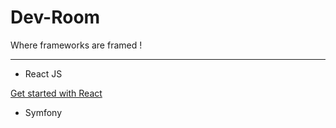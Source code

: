 # Dev-Room
Where frameworks are framed !

--- 

+ React JS

[Get started with React](https://github.com/Asabeneh/React-For-Everyone#creating-a-react-project)

+ Symfony
